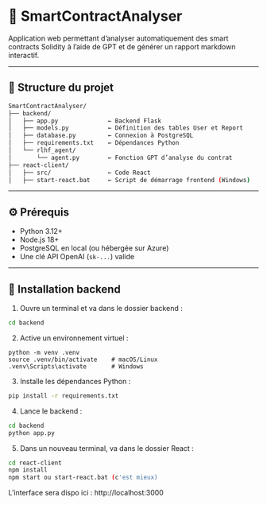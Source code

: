 # 🔐 SmartContractAnalyser

Application web permettant d’analyser automatiquement des smart contracts Solidity à l’aide de GPT et de générer un rapport markdown interactif.

---

## 🧱 Structure du projet

```bash
SmartContractAnalyser/
├── backend/
│   ├── app.py              ← Backend Flask
│   ├── models.py           ← Définition des tables User et Report
│   ├── database.py         ← Connexion à PostgreSQL
│   ├── requirements.txt    ← Dépendances Python
│   └── rlhf_agent/
│       └── agent.py        ← Fonction GPT d’analyse du contrat
├── react-client/
│   ├── src/                ← Code React
│   ├── start-react.bat     ← Script de démarrage frontend (Windows)
```

---

## ⚙️ Prérequis

- Python 3.12+
- Node.js 18+
- PostgreSQL en local (ou hébergée sur Azure)
- Une clé API OpenAI (`sk-...`) valide

---

## 🔧 Installation backend

1. Ouvre un terminal et va dans le dossier backend :

```bash
cd backend
```
2.	Active un environnement virtuel :
```
python -m venv .venv
source .venv/bin/activate    # macOS/Linux
.venv\Scripts\activate       # Windows
```
3.	Installe les dépendances Python :

```bash
pip install -r requirements.txt
```

4.	Lance le backend :
```bash
cd backend
python app.py
```

5. Dans un nouveau terminal, va dans le dossier React :
```bash
cd react-client
npm install
npm start ou start-react.bat (c'est mieux)

```
L’interface sera dispo ici : http://localhost:3000



